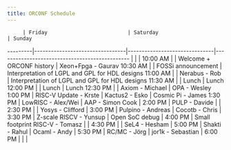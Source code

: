 ```yaml
---
title: ORCONF Schedule
---
```


         | Friday                          | Saturday                      | Sunday
---------|---------------------------------|-------------------------------|-----------------------------------------------
         |                                 |                               |
10:00 AM |                                 | Welcome + ORCONF history      | Xeon+Fpga - Gaurav
10:30 AM |                                 | FOSSi announcement            | Interpretation of LGPL and GPL for HDL designs
11:00 AM |                                 | Nerabus - Rob                 | Interpretation of LGPL and GPL for HDL designs
11:30 AM |                                 | Lunch                         | Lunch
12:00 PM |                                 | Lunch                         | Lunch
12:30 PM |                                 | Axiom - Michael               | OPA - Wesley
1:00 PM  | RISC-V Update - Krste           | Kactus2 - Esko                | Cosmic Pi - James
1:30 PM  | LowRISC - Alex/Wei              | AAP - Simon Cook              |
2:00 PM  | PULP - Davide                   |                               |
2:30 PM  |                                 | Yosys - Clifford              |
3:00 PM  | Pulpino - Andreas               | Cocotb - Chris                |
3:30 PM  | Z-scale RISCV - Yunsup          | Open SoC debug                |
4:00 PM  | Small footprint RISC-V - Tomasz |                               |
4:30 PM  |                                 | SeL4 - Hesham                 |
5:00 PM  | Shakti - Rahul                  | Ocaml - Andy                  |
5:30 PM  | RC/MC - Jörg                    | jor1k - Sebastian             |
6:00 PM  |                                 |                               |

